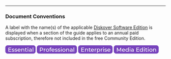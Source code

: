___
### Document Conventions

A label with the name(s) of the applicable [Diskover Software Edition](https://www.diskoverdata.com/solutions/) is displayed when a section of the guide applies to an annual paid subscription, therefore not included in the free Community Edition.

![Image: Essential Edition Label](images/button_edition_essential.png)&nbsp;![Image: Professional Edition Label](images/button_edition_professional.png)&nbsp;![Image: Enterprise Edition Label](images/button_edition_enterprise.png)&nbsp;![Image: AJA Diskover Media Edition Label](images/button_edition_media.png)
